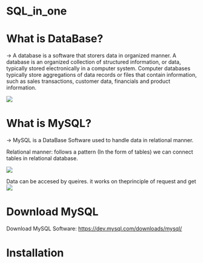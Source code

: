 # SQL_in_one
# What is DataBase?
-> A database is a software that storers data in organized manner.
A database is an organized collection of structured information, or data, typically stored electronically in a computer system.
Computer databases typically store aggregations of data records or files that contain information, such as sales transactions, customer data, financials and product information.

![](https://i0.wp.com/ubiq.co/database-blog/wp-content/uploads/2020/10/enable-mysql-replication.png?resize=730%2C410&ssl=1)

# What is MySQL?
-> MySQL is a DataBase Software used to handle data in relational manner.


Relational manner: follows a pattern (In the form of tables) we can connect tables in relational database.

![](https://www.pragimtech.com/blog/contribute/article_images/2220211210231003/what-is-a-relational-database.jpg)

 Data can be accesed by queires. it works on theprinciple of request and get
![](https://programmer.group/images/article/4afb276e564fd636f0486cd37abeed48.jpg)

# Download MySQL
Download MySQL Software: https://dev.mysql.com/downloads/mysql/

# Installation

